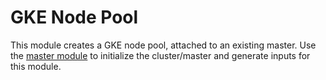 # GKE Node Pool

This module creates a GKE node pool, attached to an existing master.
Use the [master module](../k8s-master) to initialize the cluster/master
and generate inputs for this module.
